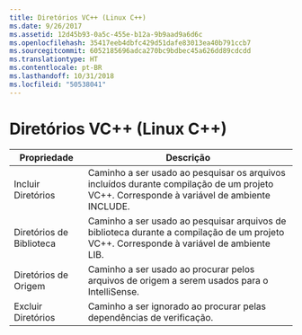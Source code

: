```yaml
---
title: Diretórios VC++ (Linux C++)
ms.date: 9/26/2017
ms.assetid: 12d45b93-0a5c-455e-b12a-9b9aad9a6d6c
ms.openlocfilehash: 35417eeb4dbfc429d51dafe83013ea40b791ccb7
ms.sourcegitcommit: 6052185696adca270bc9bdbec45a626dd89cdcdd
ms.translationtype: HT
ms.contentlocale: pt-BR
ms.lasthandoff: 10/31/2018
ms.locfileid: "50538041"
---
```

# <a name="vc-directories-linux-c"></a>Diretórios VC++ (Linux C++)

Propriedade | Descrição
--- | ---
Incluir Diretórios | Caminho a ser usado ao pesquisar os arquivos incluídos durante compilação de um projeto VC++.  Corresponde à variável de ambiente INCLUDE.
Diretórios de Biblioteca | Caminho a ser usado ao pesquisar arquivos de biblioteca durante a compilação de um projeto VC++.  Corresponde à variável de ambiente LIB.
Diretórios de Origem | Caminho a ser usado ao procurar pelos arquivos de origem a serem usados para o IntelliSense.
Excluir Diretórios | Caminho a ser ignorado ao procurar pelas dependências de verificação.
